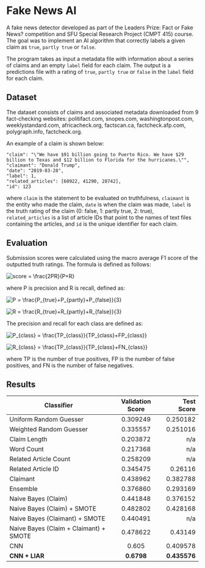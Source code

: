 # Fake News AI

A fake news detector developed as part of the Leaders Prize: Fact or Fake News? competition and SFU Special Research Project (CMPT 415) 
course. The goal was to implement an AI algorithm that correctly labels a given claim as `true`, `partly true` or `false`.

The program takes as input a metadata file with information about a series of claims and an empty `label` field for each claim. 
The output is a predictions file with a rating of `true`, `partly true` or `false` in the `label` field for each claim.

## Dataset

The dataset consists of claims and associated metadata downloaded from 9 fact-checking websites: politifact.com, snopes.com,
washingtonpost.com, weeklystandard.com, africacheck.org, factscan.ca, factcheck.afp.com, polygraph.info, factcheck.org.

An example of a claim is shown below:
```
"claim": "\"We have $91 billion going to Puerto Rico. We have $29 billion to Texas and $12 billion to Florida for the hurricanes.\"",
"claimant": "Donald Trump",
"date": "2019-03-28", 
"label": 1, 
"related_articles": [60922, 41290, 28742],
"id": 123
```
where `claim` is the statement to be evaluated on truthfulness, `claimant` is the entity who made the claim, `date` is when 
the claim was made, `label` is the truth rating of the claim (0: false, 1: partly true, 2: true), `related_articles` is a list of
article IDs that point to the names of text files containing the articles, and `id` is the unique identifier for each claim.

## Evaluation

Submission scores were calculated using the macro average F1 score of the outputted truth ratings. The formula is defined as follows:

![score = \frac{2*P*R}{P+R}](https://render.githubusercontent.com/render/math?math=score%20%3D%20%5Cfrac%7B2*P*R%7D%7BP%2BR%7D)

where P is precision and R is recall, defined as:

![P = \frac{P_{true}+P_{partly}+P_{false}}{3}](https://render.githubusercontent.com/render/math?math=P%20%3D%20%5Cfrac%7BP_%7Btrue%7D%2BP_%7Bpartly%7D%2BP_%7Bfalse%7D%7D%7B3%7D)

![R = \frac{R_{true}+R_{partly}+R_{false}}{3}](https://render.githubusercontent.com/render/math?math=R%20%3D%20%5Cfrac%7BR_%7Btrue%7D%2BR_%7Bpartly%7D%2BR_%7Bfalse%7D%7D%7B3%7D)

The precision and recall for each class are defined as:

![P_{class} = \frac{TP_{class}}{TP_{class}+FP_{class}}](https://render.githubusercontent.com/render/math?math=P_%7Bclass%7D%20%3D%20%5Cfrac%7BTP_%7Bclass%7D%7D%7BTP_%7Bclass%7D%2BFP_%7Bclass%7D%7D)

![R_{class} = \frac{TP_{class}}{TP_{class}+FN_{class}}](https://render.githubusercontent.com/render/math?math=R_%7Bclass%7D%20%3D%20%5Cfrac%7BTP_%7Bclass%7D%7D%7BTP_%7Bclass%7D%2BFN_%7Bclass%7D%7D)

where TP is the number of true positives, FP is the number of false positives, and FN is the number of false negatives.

## Results

| Classifier	                            | Validation Score | Test Score |
| --------------------------------------- |:----------------:| ----------:|
| Uniform Random Guesser                  | 0.309249	       | 0.250182   |
| Weighted Random Guesser                 |	0.335557	       | 0.251016   |
| Claim Length	                          | 0.203872	       | n/a        |
| Word Count	                            | 0.217368	       | n/a        |
| Related Article Count	                  | 0.258209	       | n/a        |
| Related Article ID	                    | 0.345475         | 0.26116    |
| Claimant	                              | 0.438962	       | 0.382788   |
| Ensemble	                              | 0.376860         | 0.293169   |
| Naive Bayes (Claim)	                    | 0.441848	       | 0.376152   |
| Naive Bayes (Claim) + SMOTE	            | 0.482802         | 0.428168   |
| Naive Bayes (Claimant) + SMOTE	        | 0.440491         | n/a        |
| Naive Bayes (Claim + Claimant) + SMOTE	| 0.478622         | 0.43149    |
| CNN	                                    | 0.605	           | 0.409578   |
| **CNN + LIAR**                          | **0.6798**       | **0.435576** |